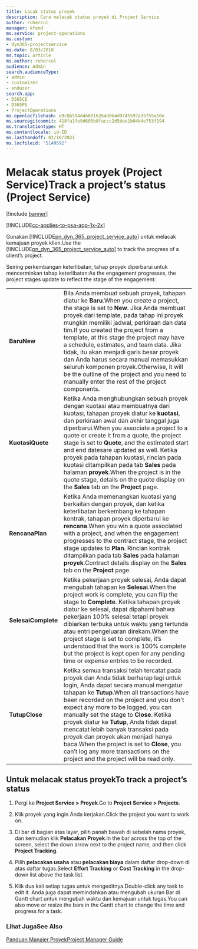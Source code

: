 ```yaml
---
title: Lacak status proyek
description: Cara melacak status proyek di Project Service
author: ruhercul
manager: kfend
ms.service: project-operations
ms.custom:
- dyn365-projectservice
ms.date: 8/03/2018
ms.topic: article
ms.author: ruhercul
audience: Admin
search.audienceType:
- admin
- customizer
- enduser
search.app:
- D365CE
- D365PS
- ProjectOperations
ms.openlocfilehash: e9c8b594d468016264d0b4d9745597a35f55e50e
ms.sourcegitcommit: 418fa1fe9d605b8faccc2d5dee1b04b4e753f194
ms.translationtype: HT
ms.contentlocale: id-ID
ms.lasthandoff: 02/10/2021
ms.locfileid: "5149592"
---
```

# <a name="track-a-projects-status-project-service"></a><span data-ttu-id="7e30f-103">Melacak status proyek (Project Service)</span><span class="sxs-lookup"><span data-stu-id="7e30f-103">Track a project’s status (Project Service)</span></span>

[!include [banner](../includes/psa-now-project-operations.md)]

[!INCLUDE[cc-applies-to-psa-app-1x-2x](../includes/cc-applies-to-psa-app-1x-2x.md)]

<span data-ttu-id="7e30f-104">Gunakan [!INCLUDE[pn_dyn_365_project_service_auto](../includes/pn-dyn-365-project-service-auto.md)] untuk melacak kemajuan proyek klien.</span><span class="sxs-lookup"><span data-stu-id="7e30f-104">Use the [!INCLUDE[pn_dyn_365_project_service_auto](../includes/pn-dyn-365-project-service-auto.md)] to track the progress of a client’s project.</span></span>  

<span data-ttu-id="7e30f-105">Seiring perkembangan keterlibatan, tahap proyek diperbarui untuk mencerminkan tahap keterlibatan:</span><span class="sxs-lookup"><span data-stu-id="7e30f-105">As the engagement progresses, the project stages update to reflect the stage of the engagement:</span></span>  


|              |                                                                                                                                                                                                                                                                                                  |
|--------------|--------------------------------------------------------------------------------------------------------------------------------------------------------------------------------------------------------------------------------------------------------------------------------------------------|
|   <span data-ttu-id="7e30f-106">**Baru**</span><span class="sxs-lookup"><span data-stu-id="7e30f-106">**New**</span></span>    | <span data-ttu-id="7e30f-107">Bila Anda membuat sebuah proyek, tahapan diatur ke **Baru**.</span><span class="sxs-lookup"><span data-stu-id="7e30f-107">When you create a project, the stage is set to **New**.</span></span> <span data-ttu-id="7e30f-108">Jika Anda membuat proyek dari template, pada tahap ini proyek mungkin memiliki jadwal, perkiraan dan data tim.</span><span class="sxs-lookup"><span data-stu-id="7e30f-108">If you created the project from a template, at this stage the project may have a schedule, estimates, and team data.</span></span> <span data-ttu-id="7e30f-109">Jika tidak, itu akan menjadi garis besar proyek dan Anda harus secara manual memasukkan seluruh komponen proyek.</span><span class="sxs-lookup"><span data-stu-id="7e30f-109">Otherwise, it will be the outline of the project and you need to manually enter the rest of the project components.</span></span> |
|  <span data-ttu-id="7e30f-110">**Kuotasi**</span><span class="sxs-lookup"><span data-stu-id="7e30f-110">**Quote**</span></span>   |      <span data-ttu-id="7e30f-111">Ketika Anda menghubungkan sebuah proyek dengan kuotasi atau membuatnya dari kuotasi, tahapan proyek diatur ke **kuotasi**, dan perkiraan awal dan akhir tanggal juga diperbarui.</span><span class="sxs-lookup"><span data-stu-id="7e30f-111">When you associate a project to a quote or create it from a quote, the project stage is set to **Quote**, and the estimated start and end datesare updated as well.</span></span> <span data-ttu-id="7e30f-112">Ketika proyek pada tahapan kuotasi, rincian pada kuotasi ditampilkan pada tab **Sales** pada halaman **proyek**.</span><span class="sxs-lookup"><span data-stu-id="7e30f-112">When the project is in the quote stage, details on the quote display on the **Sales** tab on the **Project** page.</span></span>      |
|   <span data-ttu-id="7e30f-113">**Rencana**</span><span class="sxs-lookup"><span data-stu-id="7e30f-113">**Plan**</span></span>   |                                     <span data-ttu-id="7e30f-114">Ketika Anda memenangkan kuotasi yang berkaitan dengan proyek, dan ketika keterlibatan berkembang ke tahapan kontrak, tahapan proyek diperbarui ke **rencana**.</span><span class="sxs-lookup"><span data-stu-id="7e30f-114">When you win a quote associated with a project, and when the engagement progresses to the contract stage, the project stage updates to **Plan**.</span></span> <span data-ttu-id="7e30f-115">Rincian kontrak ditampilkan pada tab **Sales** pada halaman **proyek**.</span><span class="sxs-lookup"><span data-stu-id="7e30f-115">Contract details display on the **Sales** tab on the **Project** page.</span></span>                                      |
| <span data-ttu-id="7e30f-116">**Selesai**</span><span class="sxs-lookup"><span data-stu-id="7e30f-116">**Complete**</span></span> |                    <span data-ttu-id="7e30f-117">Ketika pekerjaan proyek selesai, Anda dapat mengubah tahapan ke **Selesai**.</span><span class="sxs-lookup"><span data-stu-id="7e30f-117">When the project work is complete, you can flip the stage to **Complete**.</span></span> <span data-ttu-id="7e30f-118">Ketika tahapan proyek diatur ke selesai, dapat dipahami bahwa pekerjaan 100% selesai tetapi proyek dibiarkan terbuka untuk waktu yang tertunda atau entri pengeluaran direkam.</span><span class="sxs-lookup"><span data-stu-id="7e30f-118">When the project stage is set to complete, it’s understood that the work is 100% complete but the project is kept open for any pending time or expense entries to be recorded.</span></span>                     |
|  <span data-ttu-id="7e30f-119">**Tutup**</span><span class="sxs-lookup"><span data-stu-id="7e30f-119">**Close**</span></span>   |           <span data-ttu-id="7e30f-120">Ketika semua transaksi telah tercatat pada proyek dan Anda tidak berharap lagi untuk login, Anda dapat secara manual mengatur tahapan ke **Tutup**.</span><span class="sxs-lookup"><span data-stu-id="7e30f-120">When all transactions have been recorded on the project and you don't expect any more to be logged, you can manually set the stage to **Close**.</span></span> <span data-ttu-id="7e30f-121">Ketika proyek diatur ke **Tutup**, Anda tidak dapat mencatat lebih banyak transaksi pada proyek dan proyek akan menjadi hanya baca.</span><span class="sxs-lookup"><span data-stu-id="7e30f-121">When the project is set to **Close**, you can’t log any more transactions on the project and the project will be read only.</span></span>           |

## <a name="to-track-a-projects-status"></a><span data-ttu-id="7e30f-122">Untuk melacak status proyek</span><span class="sxs-lookup"><span data-stu-id="7e30f-122">To track a project’s status</span></span>  

1.  <span data-ttu-id="7e30f-123">Pergi ke **Project Service > Proyek**.</span><span class="sxs-lookup"><span data-stu-id="7e30f-123">Go to **Project Service > Projects**.</span></span>  

2.  <span data-ttu-id="7e30f-124">Klik proyek yang ingin Anda kerjakan.</span><span class="sxs-lookup"><span data-stu-id="7e30f-124">Click the project you want to work on.</span></span>  

3.  <span data-ttu-id="7e30f-125">Di bar di bagian atas layar, pilih panah bawah di sebelah nama proyek, dan kemudian klik **Pelacakan Proyek**.</span><span class="sxs-lookup"><span data-stu-id="7e30f-125">In the bar across the top of the screen, select the down arrow next to the project name, and then click **Project Tracking**.</span></span>  

4.  <span data-ttu-id="7e30f-126">Pilih **pelacakan usaha** atau **pelacakan biaya** dalam daftar drop-down di atas daftar tugas.</span><span class="sxs-lookup"><span data-stu-id="7e30f-126">Select **Effort Tracking** or **Cost Tracking** in the drop-down list above the task list.</span></span>  

5.  <span data-ttu-id="7e30f-127">Klik dua kali setiap tugas untuk mengeditnya.</span><span class="sxs-lookup"><span data-stu-id="7e30f-127">Double-click any task to edit it.</span></span> <span data-ttu-id="7e30f-128">Anda juga dapat memindahkan atau mengubah ukuran Bar di Gantt chart untuk mengubah waktu dan kemajuan untuk tugas.</span><span class="sxs-lookup"><span data-stu-id="7e30f-128">You can also move or resize the bars in the Gantt chart to change the time and progress for a task.</span></span>  

### <a name="see-also"></a><span data-ttu-id="7e30f-129">Lihat Juga</span><span class="sxs-lookup"><span data-stu-id="7e30f-129">See Also</span></span>  
 [<span data-ttu-id="7e30f-130">Panduan Manajer Proyek</span><span class="sxs-lookup"><span data-stu-id="7e30f-130">Project Manager Guide</span></span>](../psa/project-manager-guide.md)
